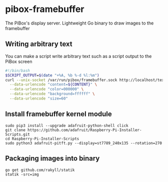 # pibox-framebuffer
The PiBox's display server. Lightweight Go binary to draw images to the framebuffer

## Writing arbitrary text

You can make a script write arbitrary text such as a script output to the PiBox screen

```bash
#!/bin/bash
$SCRIPT_OUTPUT=$(date "+%A, %b %-d %l:%m")
curl --unix-socket /var/run/pibox/framebuffer.sock http://localhost/text \
  --data-urlencode "content=${CONTENT}" \
  --data-urlencode "color=000000" \
  --data-urlencode "background=ffffff" \
  --data-urlencode "size=60"
```

## Install framebuffer kernel module
    sudo pip3 install --upgrade adafruit-python-shell click
    git clone https://github.com/adafruit/Raspberry-Pi-Installer-Scripts.git
    cd Raspberry-Pi-Installer-Scripts
    sudo python3 adafruit-pitft.py --display=st7789_240x135 --rotation=270

## Packaging images into binary
    
    go get github.com/rakyll/statik
    statik -src=img
